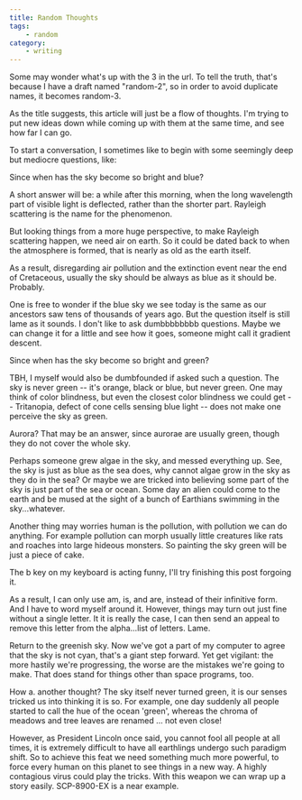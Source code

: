 ```yaml
---
title: Random Thoughts
tags:
    - random
category:
    - writing
---
```


Some may wonder what's up with the 3 in the url. To tell the truth, that's because I have a draft named "random-2", so in order to avoid duplicate names, it becomes random-3.

As the title suggests, this article will just be a flow of thoughts. I'm trying to put new ideas down while coming up with them at the same time, and see how far I can go.

To start a conversation, I sometimes like to begin with some seemingly deep but mediocre questions, like:

Since when has the sky become so bright and blue?

A short answer will be: a while after this morning, when the long wavelength part of visible light is deflected, rather than the shorter part. Rayleigh scattering is the name for the phenomenon.

But looking things from a more huge perspective, to make Rayleigh scattering happen, we need air on earth. So it could be dated back to when the atmosphere is formed, that is nearly as old as the earth itself.

As a result, disregarding air pollution and the extinction event near the end of Cretaceous, usually the sky should be always as blue as it should be. Probably.

One is free to wonder if the blue sky we see today is the same as our ancestors saw tens of thousands of years ago. But the question itself is still lame as it sounds. I don't like to ask dumbbbbbbbb questions. Maybe we can change it for a little and see how it goes, someone might call it gradient descent.

Since when has the sky become so bright and green?

TBH, I myself would also be dumbfounded if asked such a question. The sky is never green -- it's orange, black or blue, but never green. One may think of color blindness, but even the closest color blindness we could get -- Tritanopia, defect of cone cells sensing blue light -- does not make one perceive the sky as green.

Aurora? That may be an answer, since aurorae are usually green, though they do not cover the whole sky.

Perhaps someone grew algae in the sky, and messed everything up. See, the sky is just as blue as the sea does, why cannot algae grow in the sky as they do in the sea? Or maybe we are tricked into believing some part of the sky is just part of the sea or ocean. Some day an alien could come to the earth and be mused at the sight of a bunch of Earthians swimming in the sky...whatever.

Another thing may worries human is the pollution, with pollution we can do anything. For example pollution can morph usually little creatures like rats and roaches into large hideous monsters. So painting the sky green will be just a piece of cake.

The b key on my keyboard is acting funny, I'll try finishing this post forgoing it.

As a result, I can only use am, is, and are, instead of their infinitive form. And I have to word myself around it. However, things may turn out just fine without a single letter. It it is really the case, I can then send an appeal to remove this letter from the alpha...list of letters. Lame.

Return to the greenish sky. Now we've got a part of my computer to agree that the sky is not cyan, that's a giant step forward. Yet get vigilant: the more hastily we're progressing, the worse are the mistakes we're going to make. That does stand for things other than space programs, too.

How a. another thought? The sky itself never turned green, it is our senses tricked us into thinking it is so. For example, one day suddenly all people started to  call the hue of the ocean 'green', whereas the chroma of meadows and tree leaves are renamed  ... not even close!

However, as President Lincoln once said, you cannot fool all people at all times, it is extremely difficult to have all earthlings undergo such paradigm shift. So to achieve this feat we need something much  more powerful, to force every human on this planet to see things in a new way. A highly contagious virus could play the tricks. With this weapon we can wrap up a story easily. SCP-8900-EX is a near example.

